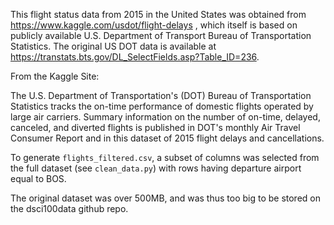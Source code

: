 This flight status data from 2015 in the United States was obtained from https://www.kaggle.com/usdot/flight-delays , which itself is based on publicly available U.S. Department of Transport Bureau of Transportation Statistics. The original US DOT data is available at https://transtats.bts.gov/DL_SelectFields.asp?Table_ID=236.

From the Kaggle Site:

The U.S. Department of Transportation's (DOT) Bureau of Transportation Statistics tracks the on-time performance of domestic flights operated by large air carriers. Summary information on the number of on-time, delayed, canceled, and diverted flights is published in DOT's monthly Air Travel Consumer Report and in this dataset of 2015 flight delays and cancellations.

To generate `flights_filtered.csv`, a subset of columns was selected from the full dataset (see `clean_data.py`) with rows having departure airport equal to BOS.

The original dataset was over 500MB, and was thus too big to be stored on the dsci100data github repo.
